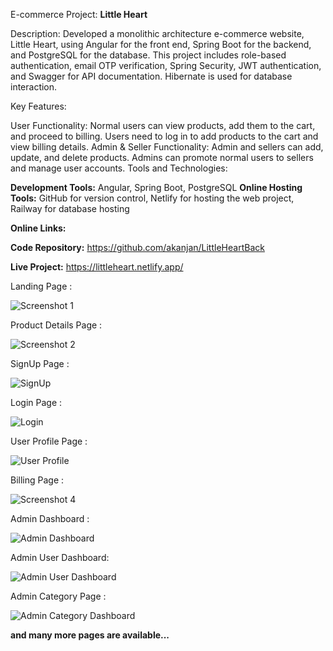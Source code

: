 E-commerce Project: **Little Heart**

Description: Developed a monolithic architecture e-commerce website, Little Heart, using Angular for the front end, Spring Boot for the backend, and PostgreSQL for the database. This project includes role-based authentication, email OTP verification, Spring Security, JWT authentication, and Swagger for API documentation. Hibernate is used for database interaction.

Key Features:

User Functionality: Normal users can view products, add them to the cart, and proceed to billing. Users need to log in to add products to the cart and view billing details.
Admin & Seller Functionality: Admin and sellers can add, update, and delete products. Admins can promote normal users to sellers and manage user accounts.
Tools and Technologies:

**Development Tools:** Angular, Spring Boot, PostgreSQL
**Online Hosting Tools:** GitHub for version control, Netlify for hosting the web project, Railway for database hosting

**Online Links:**

**Code Repository:** https://github.com/akanjan/LittleHeartBack

**Live Project:** https://littleheart.netlify.app/

Landing Page :

![Screenshot 1](https://github.com/user-attachments/assets/decf814b-9182-40f2-919e-07e3e2f8f933)

Product Details Page :

![Screenshot 2](https://github.com/user-attachments/assets/c2590c14-769b-4268-b486-a6636146f319)

SignUp Page :

![SignUp](https://github.com/user-attachments/assets/89f57fc8-22ac-47b7-9336-a74bd73573b2)

Login Page :

![Login](https://github.com/user-attachments/assets/6627406f-5331-467d-afde-aee3ab96ac25)

User Profile Page :

![User Profile](https://github.com/user-attachments/assets/4b567aad-6848-4997-8a83-ed6ffd467792)

Billing Page :

![Screenshot 4](https://github.com/user-attachments/assets/491f07a2-cb78-407a-a0a9-66b49a302863)

Admin Dashboard : 

![Admin Dashboard](https://github.com/user-attachments/assets/ff41abe8-151b-4556-95ad-47e5f288fd65)

Admin User Dashboard: 

![Admin User Dashboard](https://github.com/user-attachments/assets/9123b033-9658-491c-8eb0-461a0d88a57e)

Admin Category Page :

![Admin Category Dashboard](https://github.com/user-attachments/assets/57ec7b7d-0b9e-41f7-9628-ae9ba27edbd3)

**and many more pages are available...**
